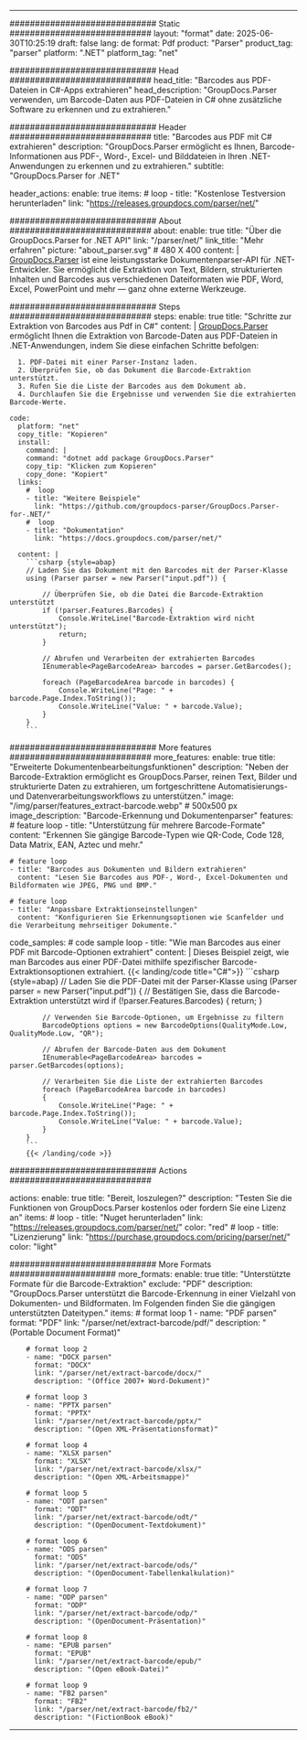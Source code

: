 


---
############################# Static ############################
layout: "format"
date:  2025-06-30T10:25:19
draft: false
lang: de
format: Pdf
product: "Parser"
product_tag: "parser"
platform: ".NET"
platform_tag: "net"

############################# Head ############################
head_title: "Barcodes aus PDF-Dateien in C#-Apps extrahieren"
head_description: "GroupDocs.Parser verwenden, um Barcode-Daten aus PDF-Dateien in C# ohne zusätzliche Software zu erkennen und zu extrahieren."

############################# Header ############################
title: "Barcodes aus PDF mit C# extrahieren" 
description: "GroupDocs.Parser ermöglicht es Ihnen, Barcode-Informationen aus PDF-, Word-, Excel- und Bilddateien in Ihren .NET-Anwendungen zu erkennen und zu extrahieren."
subtitle: "GroupDocs.Parser for .NET" 

header_actions:
  enable: true
  items:
    #  loop
    - title: "Kostenlose Testversion herunterladen"
      link: "https://releases.groupdocs.com/parser/net/"
      
############################# About ############################
about:
    enable: true
    title: "Über die GroupDocs.Parser for .NET API"
    link: "/parser/net/"
    link_title: "Mehr erfahren"
    picture: "about_parser.svg" # 480 X 400
    content: |
       [GroupDocs.Parser](/parser/net/) ist eine leistungsstarke Dokumentenparser-API für .NET-Entwickler. Sie ermöglicht die Extraktion von Text, Bildern, strukturierten Inhalten und Barcodes aus verschiedenen Dateiformaten wie PDF, Word, Excel, PowerPoint und mehr — ganz ohne externe Werkzeuge.

############################# Steps ############################
steps:
    enable: true
    title: "Schritte zur Extraktion von Barcodes aus Pdf in C#"
    content: |
      [GroupDocs.Parser](/parser/net/) ermöglicht Ihnen die Extraktion von Barcode-Daten aus PDF-Dateien in .NET-Anwendungen, indem Sie diese einfachen Schritte befolgen:
      
      1. PDF-Datei mit einer Parser-Instanz laden.
      2. Überprüfen Sie, ob das Dokument die Barcode-Extraktion unterstützt.
      3. Rufen Sie die Liste der Barcodes aus dem Dokument ab.
      4. Durchlaufen Sie die Ergebnisse und verwenden Sie die extrahierten Barcode-Werte.
   
    code:
      platform: "net"
      copy_title: "Kopieren"
      install:
        command: |
        command: "dotnet add package GroupDocs.Parser"
        copy_tip: "Klicken zum Kopieren"
        copy_done: "Kopiert"
      links:
        #  loop
        - title: "Weitere Beispiele"
          link: "https://github.com/groupdocs-parser/GroupDocs.Parser-for-.NET/"
        #  loop
        - title: "Dokumentation"
          link: "https://docs.groupdocs.com/parser/net/"
          
      content: |
        ```csharp {style=abap}
        // Laden Sie das Dokument mit den Barcodes mit der Parser-Klasse
        using (Parser parser = new Parser("input.pdf")) {

            // Überprüfen Sie, ob die Datei die Barcode-Extraktion unterstützt
            if (!parser.Features.Barcodes) {
                Console.WriteLine("Barcode-Extraktion wird nicht unterstützt");
                return;
            }

            // Abrufen und Verarbeiten der extrahierten Barcodes
            IEnumerable<PageBarcodeArea> barcodes = parser.GetBarcodes();

            foreach (PageBarcodeArea barcode in barcodes) {
                Console.WriteLine("Page: " + barcode.Page.Index.ToString());
                Console.WriteLine("Value: " + barcode.Value);
            }
        }
        ```  

############################# More features ############################
more_features:
  enable: true
  title: "Erweiterte Dokumentenbearbeitungsfunktionen"
  description: "Neben der Barcode-Extraktion ermöglicht es GroupDocs.Parser, reinen Text, Bilder und strukturierte Daten zu extrahieren, um fortgeschrittene Automatisierungs- und Datenverarbeitungsworkflows zu unterstützen."
  image: "/img/parser/features_extract-barcode.webp" # 500x500 px
  image_description: "Barcode-Erkennung und Dokumentenparser"
  features:
    # feature loop
    - title: "Unterstützung für mehrere Barcode-Formate"
      content: "Erkennen Sie gängige Barcode-Typen wie QR-Code, Code 128, Data Matrix, EAN, Aztec und mehr."

    # feature loop
    - title: "Barcodes aus Dokumenten und Bildern extrahieren"
      content: "Lesen Sie Barcodes aus PDF-, Word-, Excel-Dokumenten und Bildformaten wie JPEG, PNG und BMP."

    # feature loop
    - title: "Anpassbare Extraktionseinstellungen"
      content: "Konfigurieren Sie Erkennungsoptionen wie Scanfelder und die Verarbeitung mehrseitiger Dokumente."
      
  code_samples:
    # code sample loop
    - title: "Wie man Barcodes aus einer PDF mit Barcode-Optionen extrahiert"
      content: |
        Dieses Beispiel zeigt, wie man Barcodes aus einer PDF-Datei mithilfe spezifischer Barcode-Extraktionsoptionen extrahiert.
        {{< landing/code title="C#">}}
        ```csharp {style=abap}
        //  Laden Sie die PDF-Datei mit der Parser-Klasse
        using (Parser parser = new Parser("input.pdf"))
        {
            // Bestätigen Sie, dass die Barcode-Extraktion unterstützt wird
            if (!parser.Features.Barcodes)
            {
                return;
            }

            // Verwenden Sie Barcode-Optionen, um Ergebnisse zu filtern
            BarcodeOptions options = new BarcodeOptions(QualityMode.Low, QualityMode.Low, "QR");

            // Abrufen der Barcode-Daten aus dem Dokument
            IEnumerable<PageBarcodeArea> barcodes = parser.GetBarcodes(options);

            // Verarbeiten Sie die Liste der extrahierten Barcodes
            foreach (PageBarcodeArea barcode in barcodes)
            {
                Console.WriteLine("Page: " + barcode.Page.Index.ToString());
                Console.WriteLine("Value: " + barcode.Value);
            }
        }
        ```
        {{< /landing/code >}}


############################# Actions ############################

actions:
  enable: true
  title: "Bereit, loszulegen?"
  description: "Testen Sie die Funktionen von GroupDocs.Parser kostenlos oder fordern Sie eine Lizenz an"
  items:
    #  loop
    - title: "Nuget herunterladen"
      link: "https://releases.groupdocs.com/parser/net/"
      color: "red"
        #  loop
    - title: "Lizenzierung"
      link: "https://purchase.groupdocs.com/pricing/parser/net/"
      color: "light"


############################# More Formats #####################
more_formats:
    enable: true
    title: "Unterstützte Formate für die Barcode-Extraktion"
    exclude: "PDF"
    description: "GroupDocs.Parser unterstützt die Barcode-Erkennung in einer Vielzahl von Dokumenten- und Bildformaten. Im Folgenden finden Sie die gängigen unterstützten Dateitypen."
    items: 
        # format loop 1
        - name: "PDF parsen"
          format: "PDF"
          link: "/parser/net/extract-barcode/pdf/"
          description: "(Portable Document Format)"
          
        # format loop 2
        - name: "DOCX parsen"
          format: "DOCX"
          link: "/parser/net/extract-barcode/docx/"
          description: "(Office 2007+ Word-Dokument)"
          
        # format loop 3
        - name: "PPTX parsen"
          format: "PPTX"
          link: "/parser/net/extract-barcode/pptx/"
          description: "(Open XML-Präsentationsformat)"
          
        # format loop 4
        - name: "XLSX parsen"
          format: "XLSX"
          link: "/parser/net/extract-barcode/xlsx/"
          description: "(Open XML-Arbeitsmappe)"
          
        # format loop 5
        - name: "ODT parsen"
          format: "ODT"
          link: "/parser/net/extract-barcode/odt/"
          description: "(OpenDocument-Textdokument)"
          
        # format loop 6
        - name: "ODS parsen"
          format: "ODS"
          link: "/parser/net/extract-barcode/ods/"
          description: "(OpenDocument-Tabellenkalkulation)"
          
        # format loop 7
        - name: "ODP parsen"
          format: "ODP"
          link: "/parser/net/extract-barcode/odp/"
          description: "(OpenDocument-Präsentation)"
          
        # format loop 8
        - name: "EPUB parsen"
          format: "EPUB"
          link: "/parser/net/extract-barcode/epub/"
          description: "(Open eBook-Datei)"
          
        # format loop 9
        - name: "FB2 parsen"
          format: "FB2"
          link: "/parser/net/extract-barcode/fb2/"
          description: "(FictionBook eBook)"
         
          

---